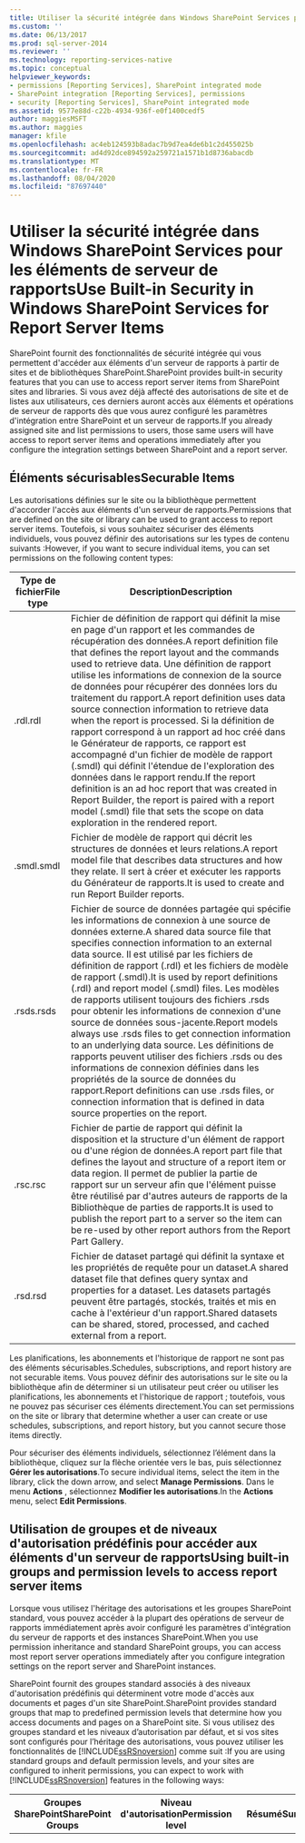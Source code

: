 ```yaml
---
title: Utiliser la sécurité intégrée dans Windows SharePoint Services pour les éléments de serveur de rapports | Microsoft Docs
ms.custom: ''
ms.date: 06/13/2017
ms.prod: sql-server-2014
ms.reviewer: ''
ms.technology: reporting-services-native
ms.topic: conceptual
helpviewer_keywords:
- permissions [Reporting Services], SharePoint integrated mode
- SharePoint integration [Reporting Services], permissions
- security [Reporting Services], SharePoint integrated mode
ms.assetid: 9577e88d-c22b-4934-936f-e0f1400cedf5
author: maggiesMSFT
ms.author: maggies
manager: kfile
ms.openlocfilehash: ac4eb124593b8adac7b9d7ea4de6b1c2d455025b
ms.sourcegitcommit: ad4d92dce894592a259721a1571b1d8736abacdb
ms.translationtype: MT
ms.contentlocale: fr-FR
ms.lasthandoff: 08/04/2020
ms.locfileid: "87697440"
---
```

# <a name="use-built-in-security-in-windows-sharepoint-services-for-report-server-items"></a><span data-ttu-id="6e1ee-102">Utiliser la sécurité intégrée dans Windows SharePoint Services pour les éléments de serveur de rapports</span><span class="sxs-lookup"><span data-stu-id="6e1ee-102">Use Built-in Security in Windows SharePoint Services for Report Server Items</span></span>
  <span data-ttu-id="6e1ee-103">SharePoint fournit des fonctionnalités de sécurité intégrée qui vous permettent d'accéder aux éléments d'un serveur de rapports à partir de sites et de bibliothèques SharePoint.</span><span class="sxs-lookup"><span data-stu-id="6e1ee-103">SharePoint provides built-in security features that you can use to access report server items from SharePoint sites and libraries.</span></span> <span data-ttu-id="6e1ee-104">Si vous avez déjà affecté des autorisations de site et de listes aux utilisateurs, ces derniers auront accès aux éléments et opérations de serveur de rapports dès que vous aurez configuré les paramètres d'intégration entre SharePoint et un serveur de rapports.</span><span class="sxs-lookup"><span data-stu-id="6e1ee-104">If you already assigned site and list permissions to users, those same users will have access to report server items and operations immediately after you configure the integration settings between SharePoint and a report server.</span></span>  
  
## <a name="securable-items"></a><span data-ttu-id="6e1ee-105">Éléments sécurisables</span><span class="sxs-lookup"><span data-stu-id="6e1ee-105">Securable Items</span></span>  
 <span data-ttu-id="6e1ee-106">Les autorisations définies sur le site ou la bibliothèque permettent d'accorder l'accès aux éléments d'un serveur de rapports.</span><span class="sxs-lookup"><span data-stu-id="6e1ee-106">Permissions that are defined on the site or library can be used to grant access to report server items.</span></span> <span data-ttu-id="6e1ee-107">Toutefois, si vous souhaitez sécuriser des éléments individuels, vous pouvez définir des autorisations sur les types de contenu suivants :</span><span class="sxs-lookup"><span data-stu-id="6e1ee-107">However, if you want to secure individual items, you can set permissions on the following content types:</span></span>  
  
|<span data-ttu-id="6e1ee-108">Type de fichier</span><span class="sxs-lookup"><span data-stu-id="6e1ee-108">File type</span></span>|<span data-ttu-id="6e1ee-109">Description</span><span class="sxs-lookup"><span data-stu-id="6e1ee-109">Description</span></span>|  
|---------------|-----------------|  
|<span data-ttu-id="6e1ee-110">.rdl</span><span class="sxs-lookup"><span data-stu-id="6e1ee-110">.rdl</span></span>|<span data-ttu-id="6e1ee-111">Fichier de définition de rapport qui définit la mise en page d'un rapport et les commandes de récupération des données.</span><span class="sxs-lookup"><span data-stu-id="6e1ee-111">A report definition file that defines the report layout and the commands used to retrieve data.</span></span> <span data-ttu-id="6e1ee-112">Une définition de rapport utilise les informations de connexion de la source de données pour récupérer des données lors du traitement du rapport.</span><span class="sxs-lookup"><span data-stu-id="6e1ee-112">A report definition uses data source connection information to retrieve data when the report is processed.</span></span> <span data-ttu-id="6e1ee-113">Si la définition de rapport correspond à un rapport ad hoc créé dans le Générateur de rapports, ce rapport est accompagné d'un fichier de modèle de rapport (.smdl) qui définit l'étendue de l'exploration des données dans le rapport rendu.</span><span class="sxs-lookup"><span data-stu-id="6e1ee-113">If the report definition is an ad hoc report that was created in Report Builder, the report is paired with a report model (.smdl) file that sets the scope on data exploration in the rendered report.</span></span>|  
|<span data-ttu-id="6e1ee-114">.smdl</span><span class="sxs-lookup"><span data-stu-id="6e1ee-114">.smdl</span></span>|<span data-ttu-id="6e1ee-115">Fichier de modèle de rapport qui décrit les structures de données et leurs relations.</span><span class="sxs-lookup"><span data-stu-id="6e1ee-115">A report model file that describes data structures and how they relate.</span></span> <span data-ttu-id="6e1ee-116">Il sert à créer et exécuter les rapports du Générateur de rapports.</span><span class="sxs-lookup"><span data-stu-id="6e1ee-116">It is used to create and run Report Builder reports.</span></span>|  
|<span data-ttu-id="6e1ee-117">.rsds</span><span class="sxs-lookup"><span data-stu-id="6e1ee-117">.rsds</span></span>|<span data-ttu-id="6e1ee-118">Fichier de source de données partagée qui spécifie les informations de connexion à une source de données externe.</span><span class="sxs-lookup"><span data-stu-id="6e1ee-118">A shared data source file that specifies connection information to an external data source.</span></span> <span data-ttu-id="6e1ee-119">Il est utilisé par les fichiers de définition de rapport (.rdl) et les fichiers de modèle de rapport (.smdl).</span><span class="sxs-lookup"><span data-stu-id="6e1ee-119">It is used by report definitions (.rdl) and report model (.smdl) files.</span></span> <span data-ttu-id="6e1ee-120">Les modèles de rapports utilisent toujours des fichiers .rsds pour obtenir les informations de connexion d'une source de données sous-jacente.</span><span class="sxs-lookup"><span data-stu-id="6e1ee-120">Report models always use .rsds files to get connection information to an underlying data source.</span></span> <span data-ttu-id="6e1ee-121">Les définitions de rapports peuvent utiliser des fichiers .rsds ou des informations de connexion définies dans les propriétés de la source de données du rapport.</span><span class="sxs-lookup"><span data-stu-id="6e1ee-121">Report definitions can use .rsds files, or connection information that is defined in data source properties on the report.</span></span>|  
|<span data-ttu-id="6e1ee-122">.rsc</span><span class="sxs-lookup"><span data-stu-id="6e1ee-122">.rsc</span></span>|<span data-ttu-id="6e1ee-123">Fichier de partie de rapport qui définit la disposition et la structure d'un élément de rapport ou d'une région de données.</span><span class="sxs-lookup"><span data-stu-id="6e1ee-123">A report part file that defines the layout and structure of a report item or data region.</span></span> <span data-ttu-id="6e1ee-124">Il permet de publier la partie de rapport sur un serveur afin que l'élément puisse être réutilisé par d'autres auteurs de rapports de la Bibliothèque de parties de rapports.</span><span class="sxs-lookup"><span data-stu-id="6e1ee-124">It is used to publish the report part to a server so the item can be re-used by other report authors from the Report Part Gallery.</span></span>|  
|<span data-ttu-id="6e1ee-125">.rsd</span><span class="sxs-lookup"><span data-stu-id="6e1ee-125">.rsd</span></span>|<span data-ttu-id="6e1ee-126">Fichier de dataset partagé qui définit la syntaxe et les propriétés de requête pour un dataset.</span><span class="sxs-lookup"><span data-stu-id="6e1ee-126">A shared dataset file that defines query syntax and properties for a dataset.</span></span> <span data-ttu-id="6e1ee-127">Les datasets partagés peuvent être partagés, stockés, traités et mis en cache à l'extérieur d'un rapport.</span><span class="sxs-lookup"><span data-stu-id="6e1ee-127">Shared datasets can be shared, stored, processed, and cached external from a report.</span></span>|  
  
 <span data-ttu-id="6e1ee-128">Les planifications, les abonnements et l'historique de rapport ne sont pas des éléments sécurisables.</span><span class="sxs-lookup"><span data-stu-id="6e1ee-128">Schedules, subscriptions, and report history are not securable items.</span></span> <span data-ttu-id="6e1ee-129">Vous pouvez définir des autorisations sur le site ou la bibliothèque afin de déterminer si un utilisateur peut créer ou utiliser les planifications, les abonnements et l'historique de rapport ; toutefois, vous ne pouvez pas sécuriser ces éléments directement.</span><span class="sxs-lookup"><span data-stu-id="6e1ee-129">You can set permissions on the site or library that determine whether a user can create or use schedules, subscriptions, and report history, but you cannot secure those items directly.</span></span>  
  
 <span data-ttu-id="6e1ee-130">Pour sécuriser des éléments individuels, sélectionnez l’élément dans la bibliothèque, cliquez sur la flèche orientée vers le bas, puis sélectionnez **Gérer les autorisations**.</span><span class="sxs-lookup"><span data-stu-id="6e1ee-130">To secure individual items, select the item in the library, click the down arrow, and select **Manage Permissions**.</span></span> <span data-ttu-id="6e1ee-131">Dans le menu **Actions** , sélectionnez **Modifier les autorisations**.</span><span class="sxs-lookup"><span data-stu-id="6e1ee-131">In the **Actions** menu, select **Edit Permissions**.</span></span>  
  
## <a name="using-built-in-groups-and-permission-levels-to-access-report-server-items"></a><span data-ttu-id="6e1ee-132">Utilisation de groupes et de niveaux d'autorisation prédéfinis pour accéder aux éléments d'un serveur de rapports</span><span class="sxs-lookup"><span data-stu-id="6e1ee-132">Using built-in groups and permission levels to access report server items</span></span>  
 <span data-ttu-id="6e1ee-133">Lorsque vous utilisez l'héritage des autorisations et les groupes SharePoint standard, vous pouvez accéder à la plupart des opérations de serveur de rapports immédiatement après avoir configuré les paramètres d'intégration du serveur de rapports et des instances SharePoint.</span><span class="sxs-lookup"><span data-stu-id="6e1ee-133">When you use permission inheritance and standard SharePoint groups, you can access most report server operations immediately after you configure integration settings on the report server and SharePoint instances.</span></span>  
  
 <span data-ttu-id="6e1ee-134">SharePoint fournit des groupes standard associés à des niveaux d'autorisation prédéfinis qui déterminent votre mode d'accès aux documents et pages d'un site SharePoint.</span><span class="sxs-lookup"><span data-stu-id="6e1ee-134">SharePoint provides standard groups that map to predefined permission levels that determine how you access documents and pages on a SharePoint site.</span></span> <span data-ttu-id="6e1ee-135">Si vous utilisez des groupes standard et les niveaux d’autorisation par défaut, et si vos sites sont configurés pour l’héritage des autorisations, vous pouvez utiliser les fonctionnalités de [!INCLUDE[ssRSnoversion](../../includes/ssrsnoversion-md.md)] comme suit :</span><span class="sxs-lookup"><span data-stu-id="6e1ee-135">If you are using standard groups and default permission levels, and your sites are configured to inherit permissions, you can expect to work with [!INCLUDE[ssRSnoversion](../../includes/ssrsnoversion-md.md)] features in the following ways:</span></span>  
  
|<span data-ttu-id="6e1ee-136">**Groupes SharePoint**</span><span class="sxs-lookup"><span data-stu-id="6e1ee-136">**SharePoint Groups**</span></span>|<span data-ttu-id="6e1ee-137">**Niveau d'autorisation**</span><span class="sxs-lookup"><span data-stu-id="6e1ee-137">**Permission level**</span></span>|<span data-ttu-id="6e1ee-138">**Résumé**</span><span class="sxs-lookup"><span data-stu-id="6e1ee-138">**Summary**</span></span>|<span data-ttu-id="6e1ee-139">**Accès Report Server**</span><span class="sxs-lookup"><span data-stu-id="6e1ee-139">**Report Server Access**</span></span>|  
|---------------------------|--------------------------|-----------------|------------------------------|  
|<span data-ttu-id="6e1ee-140">**Propriétaires**</span><span class="sxs-lookup"><span data-stu-id="6e1ee-140">**Owners**</span></span>|<span data-ttu-id="6e1ee-141">Contrôle total</span><span class="sxs-lookup"><span data-stu-id="6e1ee-141">Full Control</span></span>|<span data-ttu-id="6e1ee-142">Les propriétaires disposent de toutes les autorisations nécessaires pour créer, gérer et sécuriser les éléments et opérations d'un serveur de rapports.</span><span class="sxs-lookup"><span data-stu-id="6e1ee-142">Owners have full permissions to create, manage, and secure report server items and operations.</span></span>|<span data-ttu-id="6e1ee-143">Définissez des autorisations de contrôle d'accès à l'ensemble des éléments de serveur de rapports stockés dans toutes les bibliothèques du site.</span><span class="sxs-lookup"><span data-stu-id="6e1ee-143">Set permissions that control access to all report server items stored in libraries throughout the site.</span></span> <span data-ttu-id="6e1ee-144">Définissez des autorisations dans un modèle de rapport (également appelé sécurité de l'élément de modèle).</span><span class="sxs-lookup"><span data-stu-id="6e1ee-144">Set permissions within a report model (also referred to as model item security).</span></span> <span data-ttu-id="6e1ee-145">Personnalisez un composant WebPart Visionneuse de rapports.</span><span class="sxs-lookup"><span data-stu-id="6e1ee-145">Customize a Report Viewer Web Part.</span></span> <span data-ttu-id="6e1ee-146">Ajoutez des rapports et autres éléments à des bibliothèques.</span><span class="sxs-lookup"><span data-stu-id="6e1ee-146">Add reports and other items to libraries.</span></span> <span data-ttu-id="6e1ee-147">Modifiez les propriétés d'éléments des rapports et autres documents.</span><span class="sxs-lookup"><span data-stu-id="6e1ee-147">Edit item properties for reports and other documents.</span></span> <span data-ttu-id="6e1ee-148">Supprimez les rapports et autres éléments.</span><span class="sxs-lookup"><span data-stu-id="6e1ee-148">Delete reports and other items.</span></span> <span data-ttu-id="6e1ee-149">Affichez les rapports, y compris ceux qui reposent sur des modèles de rapports pour l'exploration de données.</span><span class="sxs-lookup"><span data-stu-id="6e1ee-149">View reports, including reports that use report models for data exploration.</span></span> <span data-ttu-id="6e1ee-150">Définissez les paramètres des rapports.</span><span class="sxs-lookup"><span data-stu-id="6e1ee-150">Set parameters on reports.</span></span> <span data-ttu-id="6e1ee-151">Définissez les options de traitement d'un rapport.</span><span class="sxs-lookup"><span data-stu-id="6e1ee-151">Set processing options on a report.</span></span> <span data-ttu-id="6e1ee-152">Générez des modèles de rapports.</span><span class="sxs-lookup"><span data-stu-id="6e1ee-152">Generate report models.</span></span> <span data-ttu-id="6e1ee-153">Créez des rapports dans le Générateur de rapports.</span><span class="sxs-lookup"><span data-stu-id="6e1ee-153">Create reports in Report Builder.</span></span> <span data-ttu-id="6e1ee-154">Créez et gérez des sources de données partagées.</span><span class="sxs-lookup"><span data-stu-id="6e1ee-154">Create and manage shared data sources.</span></span> <span data-ttu-id="6e1ee-155">Créez, modifiez et supprimez les abonnements détenus par un utilisateur.</span><span class="sxs-lookup"><span data-stu-id="6e1ee-155">Create, change, and delete subscriptions that are owned by any user.</span></span> <span data-ttu-id="6e1ee-156">Créez et gérez les planifications partagées utilisées dans l'ensemble du site.</span><span class="sxs-lookup"><span data-stu-id="6e1ee-156">Create and manage shared schedules used throughout the site.</span></span> <span data-ttu-id="6e1ee-157">Créez et gérez les versions d'un document, y compris l'historique de rapport.</span><span class="sxs-lookup"><span data-stu-id="6e1ee-157">Create and manage versions of a document, including report history.</span></span> <span data-ttu-id="6e1ee-158">Téléchargez le fichier source d'une définition de rapport ou d'un modèle de rapport.</span><span class="sxs-lookup"><span data-stu-id="6e1ee-158">Download the source file for a report definition or a report model.</span></span> <span data-ttu-id="6e1ee-159">Remplacez une définition de rapport, un modèle de rapport, une source de données partagée ou une ressource (en conservant les autorisations et les propriétés d'éléments).</span><span class="sxs-lookup"><span data-stu-id="6e1ee-159">Replace a report definition, report model, shared data source, or resource (preserving item properties and permissions).</span></span>|  
|<span data-ttu-id="6e1ee-160">**Members** (Membres)</span><span class="sxs-lookup"><span data-stu-id="6e1ee-160">**Members**</span></span>|<span data-ttu-id="6e1ee-161">Participez</span><span class="sxs-lookup"><span data-stu-id="6e1ee-161">Contribute</span></span>|<span data-ttu-id="6e1ee-162">Les membres peuvent créer des éléments, publier les rapports et les modèles correspondants à partir d'outils de conception dans une bibliothèque SharePoint.</span><span class="sxs-lookup"><span data-stu-id="6e1ee-162">Members can create new items and publish items reports and models from design tools to a SharePoint library.</span></span>|<span data-ttu-id="6e1ee-163">Ajoutez des rapports et autres éléments à des bibliothèques.</span><span class="sxs-lookup"><span data-stu-id="6e1ee-163">Add reports and other items to libraries.</span></span> <span data-ttu-id="6e1ee-164">Modifiez les propriétés d'éléments des rapports et autres documents.</span><span class="sxs-lookup"><span data-stu-id="6e1ee-164">Edit item properties for reports and other documents.</span></span> <span data-ttu-id="6e1ee-165">Supprimez les rapports et autres éléments.</span><span class="sxs-lookup"><span data-stu-id="6e1ee-165">Delete reports and other items.</span></span> <span data-ttu-id="6e1ee-166">Affichez les rapports, y compris ceux qui reposent sur des modèles de rapports pour l'exploration de données.</span><span class="sxs-lookup"><span data-stu-id="6e1ee-166">View reports, including reports that use report models for data exploration.</span></span> <span data-ttu-id="6e1ee-167">Affichez les versions antérieures d'un document, y compris les instantanés d'historique de rapport (l'utilisateur doit disposer également de l'autorisation nécessaire pour ouvrir le rapport dont l'historique de rapport a été créé).</span><span class="sxs-lookup"><span data-stu-id="6e1ee-167">View past versions of a document, including report history snapshots (requires that a user also has permission to open the report for which report history was created).</span></span> <span data-ttu-id="6e1ee-168">Définissez les paramètres des rapports.</span><span class="sxs-lookup"><span data-stu-id="6e1ee-168">Set parameters on reports.</span></span> <span data-ttu-id="6e1ee-169">Définissez les options de traitement d'un rapport.</span><span class="sxs-lookup"><span data-stu-id="6e1ee-169">Set processing options on a report.</span></span> <span data-ttu-id="6e1ee-170">Générez des modèles de rapports.</span><span class="sxs-lookup"><span data-stu-id="6e1ee-170">Generate report models.</span></span> <span data-ttu-id="6e1ee-171">Créez des rapports dans le Générateur de rapports.</span><span class="sxs-lookup"><span data-stu-id="6e1ee-171">Create reports in Report Builder.</span></span> <span data-ttu-id="6e1ee-172">Créez et gérez des sources de données partagées.</span><span class="sxs-lookup"><span data-stu-id="6e1ee-172">Create and manage shared data sources.</span></span> <span data-ttu-id="6e1ee-173">Créez, modifiez et supprimez les abonnements détenus par l'utilisateur.</span><span class="sxs-lookup"><span data-stu-id="6e1ee-173">Create, change, and delete subscriptions that are owned by the user.</span></span> <span data-ttu-id="6e1ee-174">Utilisez des planifications partagées avec un abonnement.</span><span class="sxs-lookup"><span data-stu-id="6e1ee-174">Use shared schedules with a subscription.</span></span> <span data-ttu-id="6e1ee-175">Créez et gérez les versions d'un document, y compris l'historique de rapport.</span><span class="sxs-lookup"><span data-stu-id="6e1ee-175">Create and manage versions of a document, including report history.</span></span> <span data-ttu-id="6e1ee-176">Téléchargez le fichier source d'une définition de rapport ou d'un modèle de rapport.</span><span class="sxs-lookup"><span data-stu-id="6e1ee-176">Download the source file for a report definition or a report model.</span></span> <span data-ttu-id="6e1ee-177">Remplacez une définition de rapport, un modèle de rapport, une source de données partagée ou une ressource (en conservant les autorisations et les propriétés d'éléments).</span><span class="sxs-lookup"><span data-stu-id="6e1ee-177">Replace a report definition, report model, shared data source, or resource (preserving item properties and permissions).</span></span>|  
|<span data-ttu-id="6e1ee-178">**Visiteurs** et **visionneuses**</span><span class="sxs-lookup"><span data-stu-id="6e1ee-178">**Visitors** and **Viewers**</span></span>|<span data-ttu-id="6e1ee-179">Lire</span><span class="sxs-lookup"><span data-stu-id="6e1ee-179">Read</span></span>|<span data-ttu-id="6e1ee-180">Les visiteurs peuvent afficher les rapports</span><span class="sxs-lookup"><span data-stu-id="6e1ee-180">Visitors can view reports</span></span>|<span data-ttu-id="6e1ee-181">Affichez les rapports, y compris ceux qui reposent sur des modèles de rapports pour l'exploration de données.</span><span class="sxs-lookup"><span data-stu-id="6e1ee-181">View reports, including reports that use report models for data exploration.</span></span>|  
  
 <span data-ttu-id="6e1ee-182">Si vous n'utilisez pas les groupes et les niveaux d'autorisation prédéfinis, vous devez inclure des autorisations spécifiques pour l'accès aux fonctionnalités de [!INCLUDE[ssRSnoversion](../../includes/ssrsnoversion-md.md)] .</span><span class="sxs-lookup"><span data-stu-id="6e1ee-182">If you are not using the built-in groups and permission levels, you must include specific permissions in order to access [!INCLUDE[ssRSnoversion](../../includes/ssrsnoversion-md.md)] features.</span></span> <span data-ttu-id="6e1ee-183">Pour plus d’informations, consultez [Définir des autorisations pour les opérations de serveur de rapports dans une application web SharePoint](set-permissions-for-report-server-operations-in-a-sharepoint-web-application.md).</span><span class="sxs-lookup"><span data-stu-id="6e1ee-183">For more information, see [Set Permissions for Report Server Operations in a SharePoint Web Application](set-permissions-for-report-server-operations-in-a-sharepoint-web-application.md).</span></span>  
  
## <a name="see-also"></a><span data-ttu-id="6e1ee-184">Voir aussi</span><span class="sxs-lookup"><span data-stu-id="6e1ee-184">See Also</span></span>  
 <span data-ttu-id="6e1ee-185">[Accord d’autorisations sur des éléments de serveur de rapports sur un site SharePoint](granting-permissions-on-report-server-items-on-a-sharepoint-site.md) </span><span class="sxs-lookup"><span data-stu-id="6e1ee-185">[Granting Permissions on Report Server Items on a SharePoint Site](granting-permissions-on-report-server-items-on-a-sharepoint-site.md) </span></span>  
 <span data-ttu-id="6e1ee-186">[Comparer des rôles et des tâches dans Reporting Services avec les autorisations et les groupes SharePoint](../reporting-services-roles-tasks-vs-sharepoint-groups-permissions.md) </span><span class="sxs-lookup"><span data-stu-id="6e1ee-186">[Compare Roles and Tasks in Reporting Services to SharePoint Groups and Permissions](../reporting-services-roles-tasks-vs-sharepoint-groups-permissions.md) </span></span>  
 <span data-ttu-id="6e1ee-187">[Définir des autorisations pour des opérations de serveurs de rapports dans une application web SharePoint](set-permissions-for-report-server-operations-in-a-sharepoint-web-application.md) </span><span class="sxs-lookup"><span data-stu-id="6e1ee-187">[Set Permissions for Report Server Operations in a SharePoint Web Application](set-permissions-for-report-server-operations-in-a-sharepoint-web-application.md) </span></span>  
 [<span data-ttu-id="6e1ee-188">Accord d'autorisations sur des éléments de serveur de rapports sur un site SharePoint</span><span class="sxs-lookup"><span data-stu-id="6e1ee-188">Granting Permissions on Report Server Items on a SharePoint Site</span></span>](granting-permissions-on-report-server-items-on-a-sharepoint-site.md)  
  
  
